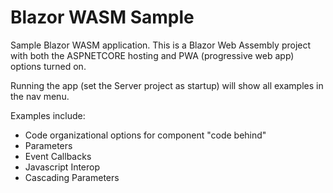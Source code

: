 # Blazor WASM Sample
Sample Blazor WASM application. This is a Blazor Web Assembly project with both the ASPNETCORE hosting and PWA (progressive web app) options turned on.

Running the app (set the Server project as startup) will show all examples in the nav menu. 

Examples include: 
* Code organizational options for component "code behind"
* Parameters
* Event Callbacks
* Javascript Interop
* Cascading Parameters
